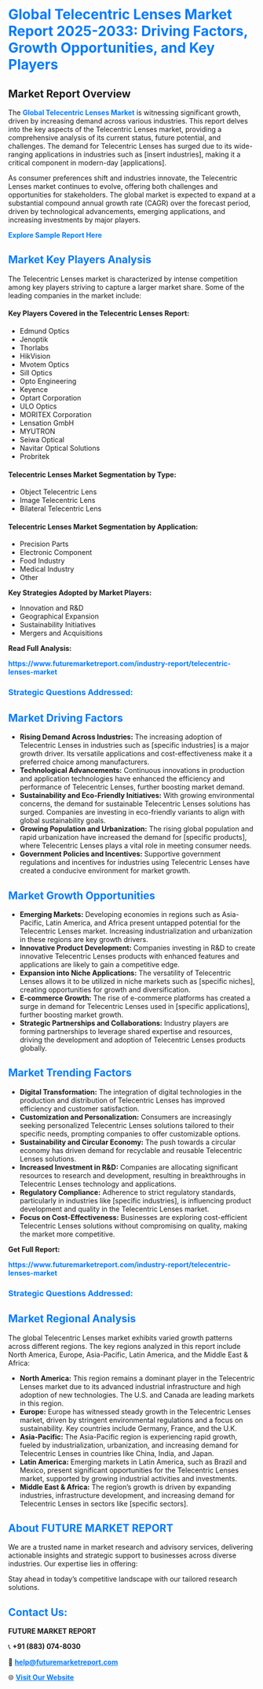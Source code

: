 <h1 style="color: #007BFF;">Global Telecentric Lenses Market Report 2025-2033: Driving Factors, Growth Opportunities, and Key Players</h1>

<section id="overview">
<h2>Market Report Overview</h2>
<p>The <a href="https://www.futuremarketreport.com/industry-report/telecentric-lenses-market" style="color: #007BFF; text-decoration: none;"><strong>Global Telecentric Lenses Market</strong></a> is witnessing significant growth, driven by increasing demand across various industries. This report delves into the key aspects of the Telecentric Lenses market, providing a comprehensive analysis of its current status, future potential, and challenges. The demand for Telecentric Lenses has surged due to its wide-ranging applications in industries such as [insert industries], making it a critical component in modern-day [applications].</p>
<p>As consumer preferences shift and industries innovate, the Telecentric Lenses market continues to evolve, offering both challenges and opportunities for stakeholders. The global market is expected to expand at a substantial compound annual growth rate (CAGR) over the forecast period, driven by technological advancements, emerging applications, and increasing investments by major players.</p>
</section>

<section id="overview">
<p><a href="https://www.futuremarketreport.com/request-sample/reportId=25962" style="color: #007BFF; text-decoration: none;"><strong>Explore Sample Report Here</strong></a></p>
</section>

<section id="key-players">
<h2 style="color: #007BFF;">Market Key Players Analysis</h2>
<p>The Telecentric Lenses market is characterized by intense competition among key players striving to capture a larger market share. Some of the leading companies in the market include:</p>
<h4>Key Players Covered in the Telecentric Lenses Report:</h4>
<ul><li>Edmund Optics</li><li>Jenoptik</li><li>Thorlabs</li><li>HikVision</li><li>Mvotem Optics</li><li>Sill Optics</li><li>Opto Engineering</li><li>Keyence</li><li>Optart Corporation</li><li>ULO Optics</li><li>MORITEX Corporation</li><li>Lensation GmbH</li><li>MYUTRON</li><li>Seiwa Optical</li><li>Navitar Optical Solutions</li><li>Probritek</li></ul>
<h4>Telecentric Lenses Market Segmentation by Type:</h4>
<ul><li>Object Telecentric Lens</li><li>Image Telecentric Lens</li><li>Bilateral Telecentric Lens</li></ul>

<h4>Telecentric Lenses Market Segmentation by Application:</h4>
<ul><li>Precision Parts</li><li>Electronic Component</li><li>Food Industry</li><li>Medical Industry</li><li>Other</li></ul>
<p><strong>Key Strategies Adopted by Market Players:</strong></p>
<ul>
<li>Innovation and R&D</li>
<li>Geographical Expansion</li>
<li>Sustainability Initiatives</li>
<li>Mergers and Acquisitions</li>
</ul>
</section>

<section>
<p><strong>Read Full Analysis: </strong></p><a href="https://www.futuremarketreport.com/industry-report/telecentric-lenses-market" style="color: #007BFF; text-decoration: none;"><strong>https://www.futuremarketreport.com/industry-report/telecentric-lenses-market</strong></a>
<h3 style="color: #007BFF;">Strategic Questions Addressed:</h3>
</section>

<section id="driving-factors">
<h2 style="color: #007BFF;">Market Driving Factors</h2>
<ul>
<li><strong>Rising Demand Across Industries:</strong> The increasing adoption of Telecentric Lenses in industries such as [specific industries] is a major growth driver. Its versatile applications and cost-effectiveness make it a preferred choice among manufacturers.</li>
<li><strong>Technological Advancements:</strong> Continuous innovations in production and application technologies have enhanced the efficiency and performance of Telecentric Lenses, further boosting market demand.</li>
<li><strong>Sustainability and Eco-Friendly Initiatives:</strong> With growing environmental concerns, the demand for sustainable Telecentric Lenses solutions has surged. Companies are investing in eco-friendly variants to align with global sustainability goals.</li>
<li><strong>Growing Population and Urbanization:</strong> The rising global population and rapid urbanization have increased the demand for [specific products], where Telecentric Lenses plays a vital role in meeting consumer needs.</li>
<li><strong>Government Policies and Incentives:</strong> Supportive government regulations and incentives for industries using Telecentric Lenses have created a conducive environment for market growth.</li>
</ul>
</section>

<section id="growth-opportunities">
<h2 style="color: #007BFF;">Market Growth Opportunities</h2>
<ul>
<li><strong>Emerging Markets:</strong> Developing economies in regions such as Asia-Pacific, Latin America, and Africa present untapped potential for the Telecentric Lenses market. Increasing industrialization and urbanization in these regions are key growth drivers.</li>
<li><strong>Innovative Product Development:</strong> Companies investing in R&D to create innovative Telecentric Lenses products with enhanced features and applications are likely to gain a competitive edge.</li>
<li><strong>Expansion into Niche Applications:</strong> The versatility of Telecentric Lenses allows it to be utilized in niche markets such as [specific niches], creating opportunities for growth and diversification.</li>
<li><strong>E-commerce Growth:</strong> The rise of e-commerce platforms has created a surge in demand for Telecentric Lenses used in [specific applications], further boosting market growth.</li>
<li><strong>Strategic Partnerships and Collaborations:</strong> Industry players are forming partnerships to leverage shared expertise and resources, driving the development and adoption of Telecentric Lenses products globally.</li>
</ul>
</section>

<section id="trending-factors">
<h2 style="color: #007BFF;">Market Trending Factors</h2>
<ul>
<li><strong>Digital Transformation:</strong> The integration of digital technologies in the production and distribution of Telecentric Lenses has improved efficiency and customer satisfaction.</li>
<li><strong>Customization and Personalization:</strong> Consumers are increasingly seeking personalized Telecentric Lenses solutions tailored to their specific needs, prompting companies to offer customizable options.</li>
<li><strong>Sustainability and Circular Economy:</strong> The push towards a circular economy has driven demand for recyclable and reusable Telecentric Lenses solutions.</li>
<li><strong>Increased Investment in R&D:</strong> Companies are allocating significant resources to research and development, resulting in breakthroughs in Telecentric Lenses technology and applications.</li>
<li><strong>Regulatory Compliance:</strong> Adherence to strict regulatory standards, particularly in industries like [specific industries], is influencing product development and quality in the Telecentric Lenses market.</li>
<li><strong>Focus on Cost-Effectiveness:</strong> Businesses are exploring cost-efficient Telecentric Lenses solutions without compromising on quality, making the market more competitive.</li>
</ul>
</section>

<section>
<p><strong>Get Full Report: </strong></p><a href="https://www.futuremarketreport.com/industry-report/telecentric-lenses-market" style="color: #007BFF; text-decoration: none;"><strong>https://www.futuremarketreport.com/industry-report/telecentric-lenses-market</strong></a>
<h3 style="color: #007BFF;">Strategic Questions Addressed:</h3>
</section>


<section id="regional-analysis">
<h2 style="color: #007BFF;">Market Regional Analysis</h2>
<p>The global Telecentric Lenses market exhibits varied growth patterns across different regions. The key regions analyzed in this report include North America, Europe, Asia-Pacific, Latin America, and the Middle East & Africa:</p>
<ul>
<li><strong>North America:</strong> This region remains a dominant player in the Telecentric Lenses market due to its advanced industrial infrastructure and high adoption of new technologies. The U.S. and Canada are leading markets in this region.</li>
<li><strong>Europe:</strong> Europe has witnessed steady growth in the Telecentric Lenses market, driven by stringent environmental regulations and a focus on sustainability. Key countries include Germany, France, and the U.K.</li>
<li><strong>Asia-Pacific:</strong> The Asia-Pacific region is experiencing rapid growth, fueled by industrialization, urbanization, and increasing demand for Telecentric Lenses in countries like China, India, and Japan.</li>
<li><strong>Latin America:</strong> Emerging markets in Latin America, such as Brazil and Mexico, present significant opportunities for the Telecentric Lenses market, supported by growing industrial activities and investments.</li>
<li><strong>Middle East & Africa:</strong> The region’s growth is driven by expanding industries, infrastructure development, and increasing demand for Telecentric Lenses in sectors like [specific sectors].</li>
</ul>
</section>

<footer>
<h2 style="color: #007BFF;">About FUTURE MARKET REPORT</h2>
<p>We are a trusted name in market research and advisory services, delivering actionable insights and strategic support to businesses across diverse industries. Our expertise lies in offering:</p>

<p>Stay ahead in today’s competitive landscape with our tailored research solutions.</p>

<h2 style="color: #007BFF;">Contact Us:</h2>
<p><strong>FUTURE MARKET REPORT</strong></p>
<p>📞 <strong>+91 (883) 074-8030</strong></p>
<p>📧 <strong><a href="mailto:help@futuremarketreport.com" style="color: #007BFF;">help@futuremarketreport.com</a></strong></p>
<p>🌐 <strong><a href="https://www.futuremarketreport.com/" style="color: #007BFF;">Visit Our Website</a></strong></p>
</footer>